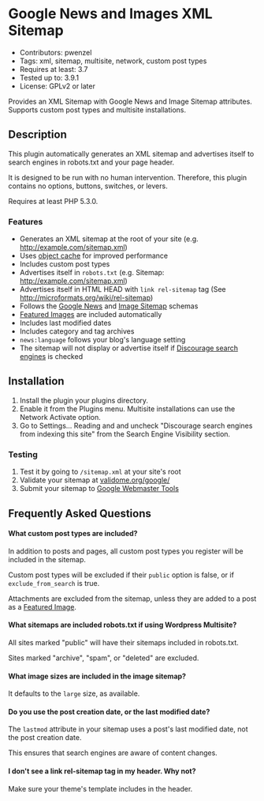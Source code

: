 # Google News and Images XML Sitemap

* Contributors: pwenzel
* Tags: xml, sitemap, multisite, network, custom post types
* Requires at least: 3.7
* Tested up to: 3.9.1
* License: GPLv2 or later

Provides an XML Sitemap with Google News and Image Sitemap attributes. Supports custom post types and multisite installations. 

## Description 

This plugin automatically generates an XML sitemap and advertises itself to search engines in robots.txt and your page header.

It is designed to be run with no human intervention. Therefore, this plugin contains no options, buttons, switches, or levers.

Requires at least PHP 5.3.0.

### Features 

* Generates an XML sitemap at the root of your site (e.g. http://example.com/sitemap.xml)
* Uses <a href="http://codex.wordpress.org/Class_Reference/WP_Object_Cache">object cache</a> for improved performance
* Includes custom post types
* Advertises itself in <code>robots.txt</code> (e.g. Sitemap: http://example.com/sitemap.xml)
* Advertises itself in HTML HEAD with <code>link rel-sitemap</code> tag (See http://microformats.org/wiki/rel-sitemap)
* Follows the <a href="http://www.google.com/schemas/sitemap-news/0.9/">Google News</a> and <a href="http://www.google.com/schemas/sitemap-image/1.1/">Image Sitemap</a> schemas
* <a href="http://en.support.wordpress.com/featured-images/">Featured Images</a> are included automatically 
* Includes last modified dates
* Includes category and tag archives
* <code>news:language</code> follows your blog's language setting
* The sitemap will not display or advertise itself if <a href="http://en.support.wordpress.com/search-engines/">Discourage search engines</a> is checked

## Installation 

1. Install the plugin your plugins directory.
2. Enable it from the Plugins menu. Multisite installations can use the Network Activate option. 
3. Go to Settings... Reading and and uncheck "Discourage search engines from indexing this site" from the Search Engine Visibility section. 

### Testing 

1. Test it by going to <code>/sitemap.xml</code> at your site's root
2. Validate your sitemap at <a href="http://www.validome.org/google/">validome.org/google/</a>
3. Submit your sitemap to <a href="https://www.google.com/webmasters/tools">Google Webmaster Tools</a>

## Frequently Asked Questions 

#### What custom post types are included?

In addition to posts and pages, all custom post types you register will be included in the sitemap. 

Custom post types will be excluded if their <code>public</code> option is false, or if <code>exclude_from_search</code> is true.

Attachments are excluded from the sitemap, unless they are added to a post as a <a href="http://en.support.wordpress.com/featured-images/">Featured Image</a>.

#### What sitemaps are included robots.txt if using Wordpress Multisite? 

All sites marked "public" will have their sitemaps included in robots.txt.

Sites marked "archive", "spam", or "deleted" are excluded.

#### What image sizes are included in the image sitemap? 

It defaults to the <code>large</code> size, as available.

#### Do you use the post creation date, or the last modified date?  
The <code>lastmod</code> attribute in your sitemap uses a post's last modified date, not the post creation date. 

This ensures that search engines are aware of content changes. 

#### I don't see a link rel-sitemap tag in my header. Why not? 

Make sure your theme's template includes <code><?php wp_head(); ?></code> in the header. 
